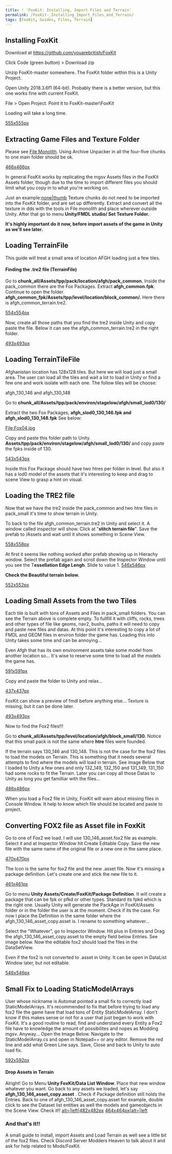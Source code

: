 ```yaml
---
title: ! 'FoxKit: Installing, Import Files and Terrain'
permalink: /FoxKit-_Installing_Import_Files_and_Terrain/
tags: [FoxKit, Guides, Files, Terrain]
---
```


## **Installing FoxKit**

Download at <https://github.com/youarebritish/FoxKit>

Click Code (green button) \> Download zip

Unzip FoxKit-master somewhere. The FoxKit folder within this is a Unity
Project.

Open Unity 2018.3.6f1 (64-bit). Probably there is a better version, but
this one works fine with current FoxKit.

File \> Open Project. Point it to FoxKit-master\\FoxKit

Loading will take a long time.

[555x555px](/File:FoxKit_Window.jpg "wikilink")

## **Extracting Game Files and Texture Folder**

Please see [File Monolith](/File_Monolith "wikilink"). Using Archive
Unpacker in all the four-five chunks to one main folder should be ok.

[466x466px](/File:FoxKit03.jpg "wikilink")

In general FoxKit works by replicating the mgsv Assets files in the
FoxKit Assets folder, though due to the time to import different files
you should limit what you copy in to what you're working on.

Just an example:[none|thumb](/File:AssetsFolder.jpg "wikilink")
Texture chunks do not need to be imported into the FoxKit folder, and
are set up differently. Extract and convert all the texture in dds with
the tools in File monolith and place wherever outside Unity. After that
go to menu **Unity/FMDL studio/ Set Texture Folder.**

**It's highly important do it now, before import assets of the game in
Unity as we'll see later.**


## Loading TerrainFile 
This guide will treat a small area of
location AFGH loading just a few tiles.

#### **Finding the .tre2 file (TerrainFile)**

Go to **chunk_all/Assets/tpp/pack/location/afgh/pack_common.** Inside
the pack_common there are the Fox Packages. Extract
**afgh_common.fpk**. Continue to open the folder.
**afgh_common_fpk/Assets/tpp/level/location/block_common/.** Here
there is afgh_common_terrain.tre2.

[554x554px](/File:Tre2.jpg "wikilink")

Now, create all those paths that you find the tre2 inside Unity and copy
paste the file. Below it can see the afgh_common_terrain.tre2 in the
right folder.

[493x493px](/File:Inunity.jpg "wikilink")

## **Loading TerrainTileFile**

Afghanistan location has 128x128 tiles. But here we will load just a
small area. The user can load all the tiles and wait a lot to load in
Unity or find a few one and work isolate with each one. The follow tiles
will be choose:

afgh_130_146 and afgh_130_148

Go to
**chunk_all/Assets/tpp/pack/environ/stagelow/afgh/small_lod0/130/**

Extract the two Fox Packages, **afgh_slod0_130_146.fpk and
afgh_slod0_130_148.fpk** See below:

[<File:Fox04.jpg>](/File:Fox04.jpg "wikilink")

Copy and paste this folder path to Unity.
**Assets/tpp/pack/environ/stagelow/afgh/small_lod0/130/** and copy
paste the fpks inside of 130.

[543x543px](/File:Iunity.jpg "wikilink")

Inside this Fox Package should have two htres per folder in level. But
also it has a lod0 model of the assets that it's interesting to keep and
drag to scene View to grasp a hint on visual.


## **Loading the TRE2 file**
Now that we have the tre2 inside the pack_common and two htre files in pack_small it's time to show terrain
in Unity.

To back to the file afgh_common_terrain.tre2 in Unity and select it. A
window called inspector will show. Click at "**stitch terrain file**".
Save the prefab to /Assets and wait until it shows something in Scene
View.

[558x558px](/File:Unity52.jpg "wikilink")

At first it seems like nothing worked after prefab showing up in
Hierachy window. Select the prefab again and scroll down the Inspector
Window until you see the T**essellation Edge Lengh**. Slide to value
1.
[546x546px](/File:Un6.jpg "wikilink")

**Check the Beautiful terrain below.**

[552x552px](/File:Terrainloaed.jpg "wikilink")

## **Loading Small Assets from the two Tiles**

Each tile is built with tons of Assets and Files in pack_small folders.
You can see the Terrain above is complete empty. To fullfill it with
cliffs, rocks, trees and other types of file like geoms, nav2, bushs,
paths it will need to copy and paste new files and datas. At this point
it's interesting to copy a lot of FMDL and GEOM files in environ folder
the game has. Loading this into Unity takes some time and can be
annoying...

Even Afgh that has its own environment assets take some model from
another location so... It's wise to reserve some time to load all the
models the game has.

[591x591px](/File:Paths02.jpg "wikilink")

Copy and paste the folder to Unity and relax...

[437x437px](/File:Relax.jpg "wikilink")

FoxKit can show a preview of fmdl before anything else... Texture is
missing, but it can be done later.

[493x493px](/File:Fmdl_view.jpg "wikilink")

Now to find the Fox2 files\!\!\!

Go to **chunk_all/Assets/tpp/level/location/afgh/block_small/130.**
Notice that this small pack is not the same where **htre** files were
founded.

If the terrain says 130_146 and 130_148. This is not the case for the
fox2 files to load the models on Terrain. This is something that it
needs several attempts to find where the models will load in terrain.
See image Below that I loaded to Unity a few ones and only 132_149,
132_150 and 131_149, 131_150 had some rocks to fit the Terrain. Later
you can copy all those Datas to Unity as long you get familliar with the
files...

[486x486px](/File:NoneedFornow.jpg "wikilink")

When you load a Fox2 file in Unity, FoxKit will warn about missing files
in Console Window. It help to know which file should be located and
paste to project.

## **Converting FOX2 file as Asset file in FoxKit**

Go to one of Fox2 we load. I will use 130_146_asset.fox2 file as
example. Select it and at Inspector Window hit Create Editable Copy.
Save the new file with the same name of the original file or a new one
in the same place.

[470x470px](/File:Hitbutton.jpg "wikilink")

The Icon is the same for fox2 file and the new .asset file. Now it's
missing a package definition. Let's create one and stick the new file to
it.

[461x461px](/File:Missingpackage.jpg "wikilink")

Go to menu **Unity Assets/Create/FoxKit/Package Definition**. It will
create a package that can be fpk or pfkd or other types. Standard its
fpkd which is the right one. Usually Unity will generate the PackAge in
FoxKit/Assets folder or in the folder the user is at the moment. Check
if its the case. For now I place the Definition in the same folder where
the afgh_130_146_asset_copy.asset is. I rename to something
whatever...

Select the "Whatever", go to Inspector Window. Hit plus in Entries and
Drag the afgh_130_146_asset_copy.asset to the empty field below
Entries. See image below. Now the editable fox2 should load the files in
the DataSetView.

Even if the fox2 is not converted to .asset in Unity. It can be open in
DataList Window later, but not editable.

[546x546px](/File:Aff.jpg "wikilink")

## **Small Fix to Loading StaticModelArrays**

User whose nickname is Automat pointed a small fix to correctly load
StaticModelArrays. It's recommended to fix that before trying to load
any fox2 file the game have that load tons of Entity StaticModelArray. I
don't know if this makes sense or not for a user that just began to work
with FoxKit. It's a good routine to read, find and understand every
Entity a Fox2 file have to knowledge the amount of possibilites and
nopes as Modding mgsv. Anyway... Open the Image Below. Navigate to the
StaticModelArray.cs and open in Notepad++ or any editor. Remove the red
line and add what Green Line says. Save, Close and back to Unity to auto
load fix.

[592x592px](/File:FixStaticModelArray.jpg "wikilink")

#### **Drop Assets in Terrain**

Alright\! Go to Menu **Unity FoxKit/Data List Window**. Place that new
window whatever you want. Go back to any assets we loaded, let's say
**afgh_130_146_asset_copy.asset** . Check if Package definition
still holds the Entries. Back to one of
afgh_130_146_asset_copy.asset for example, double click to see the
Dataset list entities as well the models and gameobjects in the Scene
View. Check it\!\!
[alt=|left|482x482px](/File:Finally.jpg "wikilink")
[464x464px|alt=|left](/File:Ending.jpg "wikilink")


### And that's it!! 
A small guide to install, import Assets and
Load Terrain as well see a little bit of the fox2 files. Check Discord
Server Modders Heaven to talk about it and ask for help related to
Mods/FoxKit.
